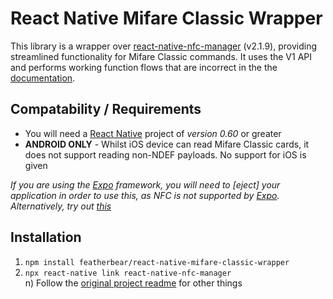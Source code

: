 # React Native Mifare Classic Wrapper

[react-native-nfc-manager]: https://github.com/whitedogg13/react-native-nfc-manager/tree/aecd7fd689daedae2039256dda2a23c7e6cd2467
[Expo]: https://expo.io/

This library is a wrapper over [react-native-nfc-manager] (v2.1.9), providing streamlined functionality for Mifare Classic commands. It uses the V1 API and performs working function flows that are incorrect in the the [documentation](https://github.com/whitedogg13/react-native-nfc-manager/blob/aecd7fd689daedae2039256dda2a23c7e6cd2467/APIv1.md).

## Compatability / Requirements

* You will need a [React Native](https://reactnative.dev/) project of _version 0.60_ or greater
* **ANDROID ONLY** - Whilst iOS device can read Mifare Classic cards, it does not support reading non-NDEF payloads. No support for iOS is given

_If you are using the [Expo] framework, you will need to [eject] your application in order to use this, as NFC is not supported by [Expo]. Alternatively, try out [this](https://codersera.com/blog/running-expo-react-native-together/)_

## Installation

1) `npm install featherbear/react-native-mifare-classic-wrapper`  
2) `npx react-native link react-native-nfc-manager`  
n) Follow the [original project readme](https://github.com/whitedogg13/react-native-nfc-manager/blob/aecd7fd689daedae2039256dda2a23c7e6cd2467/README.md) for other things

